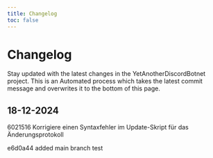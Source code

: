 ```yaml
---
title: Changelog
toc: false
---
```


# Changelog

Stay updated with the latest changes in the YetAnotherDiscordBotnet project.
This is an Automated process which takes the latest commit message and overwrites it to the bottom of this page.


## 18-12-2024

 6021516 Korrigiere einen Syntaxfehler im Update-Skript für das Änderungsprotokoll

 e6d0a44 added main branch test



